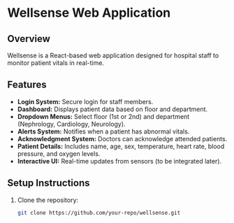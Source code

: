 # Wellsense Web Application

## Overview
Wellsense is a React-based web application designed for hospital staff to monitor patient vitals in real-time.

## Features
- **Login System:** Secure login for staff members.
- **Dashboard:** Displays patient data based on floor and department.
- **Dropdown Menus:** Select floor (1st or 2nd) and department (Nephrology, Cardiology, Neurology).
- **Alerts System:** Notifies when a patient has abnormal vitals.
- **Acknowledgment System:** Doctors can acknowledge attended patients.
- **Patient Details:** Includes name, age, sex, temperature, heart rate, blood pressure, and oxygen levels.
- **Interactive UI:** Real-time updates from sensors (to be integrated later).

## Setup Instructions
1. Clone the repository:
   ```sh
   git clone https://github.com/your-repo/wellsense.git
